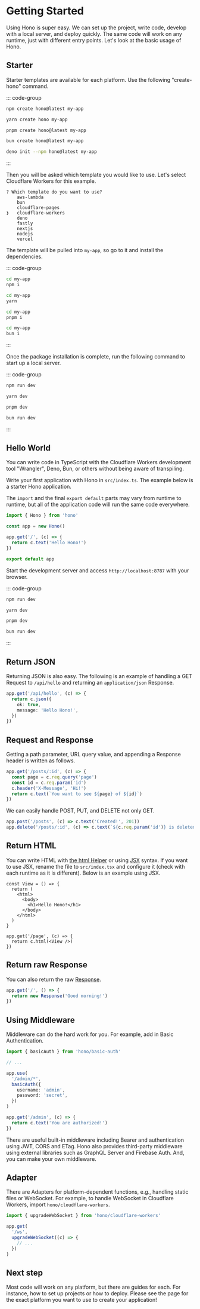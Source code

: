 # Getting Started

Using Hono is super easy. We can set up the project, write code, develop with a local server, and deploy quickly. The same code will work on any runtime, just with different entry points. Let's look at the basic usage of Hono.

## Starter

Starter templates are available for each platform. Use the following "create-hono" command.

::: code-group

```sh [npm]
npm create hono@latest my-app
```

```sh [yarn]
yarn create hono my-app
```

```sh [pnpm]
pnpm create hono@latest my-app
```

```sh [bun]
bun create hono@latest my-app
```

```sh [deno]
deno init --npm hono@latest my-app
```

:::

Then you will be asked which template you would like to use.
Let's select Cloudflare Workers for this example.

```
? Which template do you want to use?
    aws-lambda
    bun
    cloudflare-pages
❯   cloudflare-workers
    deno
    fastly
    nextjs
    nodejs
    vercel
```

The template will be pulled into `my-app`, so go to it and install the dependencies.

::: code-group

```sh [npm]
cd my-app
npm i
```

```sh [yarn]
cd my-app
yarn
```

```sh [pnpm]
cd my-app
pnpm i
```

```sh [bun]
cd my-app
bun i
```

:::

Once the package installation is complete, run the following command to start up a local server.

::: code-group

```sh [npm]
npm run dev
```

```sh [yarn]
yarn dev
```

```sh [pnpm]
pnpm dev
```

```sh [bun]
bun run dev
```

:::

## Hello World

You can write code in TypeScript with the Cloudflare Workers development tool "Wrangler", Deno, Bun, or others without being aware of transpiling.

Write your first application with Hono in `src/index.ts`. The example below is a starter Hono application.

The `import` and the final `export default` parts may vary from runtime to runtime,
but all of the application code will run the same code everywhere.

```ts
import { Hono } from 'hono'

const app = new Hono()

app.get('/', (c) => {
  return c.text('Hello Hono!')
})

export default app
```

Start the development server and access `http://localhost:8787` with your browser.

::: code-group

```sh [npm]
npm run dev
```

```sh [yarn]
yarn dev
```

```sh [pnpm]
pnpm dev
```

```sh [bun]
bun run dev
```

:::

## Return JSON

Returning JSON is also easy. The following is an example of handling a GET Request to `/api/hello` and returning an `application/json` Response.

```ts
app.get('/api/hello', (c) => {
  return c.json({
    ok: true,
    message: 'Hello Hono!',
  })
})
```

## Request and Response

Getting a path parameter, URL query value, and appending a Response header is written as follows.

```ts
app.get('/posts/:id', (c) => {
  const page = c.req.query('page')
  const id = c.req.param('id')
  c.header('X-Message', 'Hi!')
  return c.text(`You want to see ${page} of ${id}`)
})
```

We can easily handle POST, PUT, and DELETE not only GET.

```ts
app.post('/posts', (c) => c.text('Created!', 201))
app.delete('/posts/:id', (c) => c.text(`${c.req.param('id')} is deleted!`))
```

## Return HTML

You can write HTML with [the html Helper](/docs/helpers/html) or using [JSX](/docs/guides/jsx) syntax. If you want to use JSX, rename the file to `src/index.tsx` and configure it (check with each runtime as it is different). Below is an example using JSX.

```tsx
const View = () => {
  return (
    <html>
      <body>
        <h1>Hello Hono!</h1>
      </body>
    </html>
  )
}

app.get('/page', (c) => {
  return c.html(<View />)
})
```

## Return raw Response

You can also return the raw [Response](https://developer.mozilla.org/en-US/docs/Web/API/Response).

```ts
app.get('/', () => {
  return new Response('Good morning!')
})
```

## Using Middleware

Middleware can do the hard work for you.
For example, add in Basic Authentication.

```ts
import { basicAuth } from 'hono/basic-auth'

// ...

app.use(
  '/admin/*',
  basicAuth({
    username: 'admin',
    password: 'secret',
  })
)

app.get('/admin', (c) => {
  return c.text('You are authorized!')
})
```

There are useful built-in middleware including Bearer and authentication using JWT, CORS and ETag.
Hono also provides third-party middleware using external libraries such as GraphQL Server and Firebase Auth.
And, you can make your own middleware.

## Adapter

There are Adapters for platform-dependent functions, e.g., handling static files or WebSocket.
For example, to handle WebSocket in Cloudflare Workers, import `hono/cloudflare-workers`.

```ts
import { upgradeWebSocket } from 'hono/cloudflare-workers'

app.get(
  '/ws',
  upgradeWebSocket((c) => {
    // ...
  })
)
```

## Next step

Most code will work on any platform, but there are guides for each.
For instance, how to set up projects or how to deploy.
Please see the page for the exact platform you want to use to create your application!
